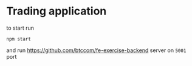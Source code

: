 # Trading application

to start run

```
npm start
```

and run https://github.com/btccom/fe-exercise-backend server on `5001` port
